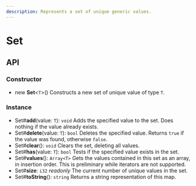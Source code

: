 ```yaml
---
description: Represents a set of unique generic values.
---
```


# Set

## API

### Constructor

* new **Set**&lt;`T`&gt;\(\) Constructs a new set of unique value of type `T`.

### Instance

* Set\#**add**\(value: `T`\): `void` Adds the specified value to the set. Does nothing if the value already exists.
* Set\#**delete**\(value: `T`\): `bool` Deletes the specified value. Returns `true` if the value was found, otherwise `false`.
* Set\#**clear**\(\): `void` Clears the set, deleting all values.
* Set\#**has**\(value: `T`\): `bool` Tests if the specified value exists in the set.
* Set\#**values**\(\): `Array<T>` Gets the values contained in this set as an array, in insertion order. This is preliminary while iterators are not supported.
* Set\#**size**: `i32` _readonly_ The current number of unique values in the set.
* Set\#**toString**\(\): `string` Returns a string representation of this map.

